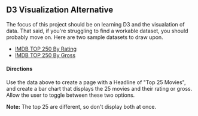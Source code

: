 ## D3 Visualization Alternative

The focus of this project should be on learning D3 and the visualation of data. That said, if you're struggling to find a workable dataset, you should probably move on. Here are two sample datasets to draw upon.

- [IMDB TOP 250 By Rating](https://github.com/ga-students/WDI_DC_1/blob/master/w11/d03/INSTRUCTOR/imdb_movie_ratings.csv)
- [IMDB TOP 250 By Gross](https://github.com/ga-students/WDI_DC_1/blob/master/w11/d03/INSTRUCTOR/imdb_movies_gross.csv)

#### Directions
Use the data above to create a page with a Headline of "Top 25 Movies", and create a bar chart that displays the 25 movies and their rating or gross. Allow the user to toggle between these two options. 

__Note:__ The top 25 are different, so don't display both at once.
